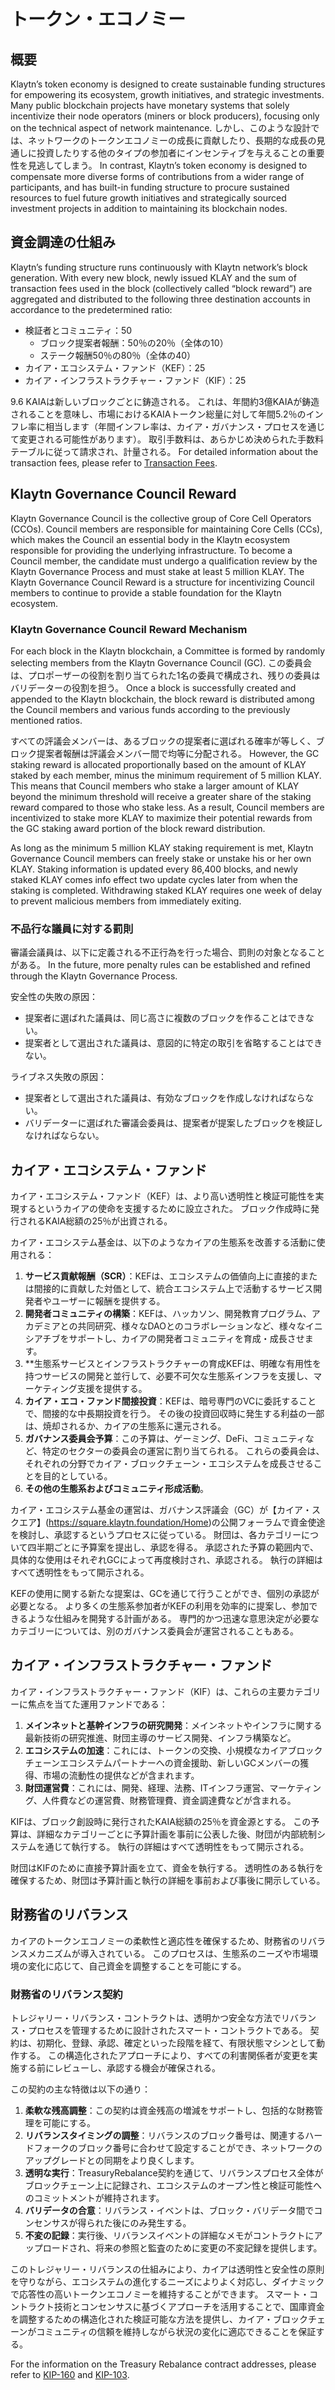 # トークン・エコノミー

## 概要<a id="overview"></a>

Klaytn’s token economy is designed to create sustainable funding structures for empowering its ecosystem, growth initiatives, and strategic investments. Many public blockchain projects have monetary systems that solely incentivize their node operators (miners or block producers), focusing only on the technical aspect of network maintenance. しかし、このような設計では、ネットワークのトークンエコノミーの成長に貢献したり、長期的な成長の見通しに投資したりする他のタイプの参加者にインセンティブを与えることの重要性を見逃してしまう。 In contrast, Klaytn’s token economy is designed to compensate more diverse forms of contributions from a wider range of participants, and has built-in funding structure to procure sustained resources to fuel future growth initiatives and strategically sourced investment projects in addition to maintaining its blockchain nodes.

## 資金調達の仕組み<a id="funding-structure"></a>

Klaytn’s funding structure runs continuously with Klaytn network’s block generation. With every new block, newly issued KLAY and the sum of transaction fees used in the block (collectively called “block reward”) are aggregated and distributed to the following three destination accounts in accordance to the predetermined ratio:

- 検証者とコミュニティ：50
  - ブロック提案者報酬：50％の20％（全体の10）
  - ステーク報酬50％の80％（全体の40）
- カイア・エコシステム・ファンド（KEF）：25
- カイア・インフラストラクチャー・ファンド（KIF）：25

9.6 KAIAは新しいブロックごとに鋳造される。 これは、年間約3億KAIAが鋳造されることを意味し、市場におけるKAIAトークン総量に対して年間5.2％のインフレ率に相当します（年間インフレ率は、カイア・ガバナンス・プロセスを通じて変更される可能性があります）。 取引手数料は、あらかじめ決められた手数料テーブルに従って請求され、計量される。 For detailed information about the transaction fees, please refer to [Transaction Fees](../transaction-fees/transaction-fees.md).

## Klaytn Governance Council Reward <a id="klaytn-governance-council-reward"></a>

Klaytn Governance Council is the collective group of Core Cell Operators (CCOs). Council members are responsible for maintaining Core Cells (CCs), which makes the Council an essential body in the Klaytn ecosystem responsible for providing the underlying infrastructure. To become a Council member, the candidate must undergo a qualification review by the Klaytn Governance Process and must stake at least 5 million KLAY. The Klaytn Governance Council Reward is a structure for incentivizing Council members to continue to provide a stable foundation for the Klaytn ecosystem.

### Klaytn Governance Council Reward Mechanism <a id="klaytn-governance-council-reward-mechanism"></a>

For each block in the Klaytn blockchain, a Committee is formed by randomly selecting members from the Klaytn Governance Council (GC). この委員会は、プロポーザーの役割を割り当てられた1名の委員で構成され、残りの委員はバリデーターの役割を担う。 Once a block is successfully created and appended to the Klaytn blockchain, the block reward is distributed among the Council members and various funds according to the previously mentioned ratios.

すべての評議会メンバーは、あるブロックの提案者に選ばれる確率が等しく、ブロック提案者報酬は評議会メンバー間で均等に分配される。 However, the GC staking reward is allocated proportionally based on the amount of KLAY staked by each member, minus the minimum requirement of 5 million KLAY. This means that Council members who stake a larger amount of KLAY beyond the minimum threshold will receive a greater share of the staking reward compared to those who stake less. As a result, Council members are incentivized to stake more KLAY to maximize their potential rewards from the GC staking award portion of the block reward distribution.

As long as the minimum 5 million KLAY staking requirement is met, Klaytn Governance Council members can freely stake or unstake his or her own KLAY. Staking information is updated every 86,400 blocks, and newly staked KLAY comes info effect two update cycles later from when the staking is completed. Withdrawing staked KLAY requires one week of delay to prevent malicious members from immediately exiting.

### 不品行な議員に対する罰則<a id="penalty-for-misbehaving-council-members"></a>

審議会議員は、以下に定義される不正行為を行った場合、罰則の対象となることがある。 In the future, more penalty rules can be established and refined through the Klaytn Governance Process.

安全性の失敗の原因：

- 提案者に選ばれた議員は、同じ高さに複数のブロックを作ることはできない。
- 提案者として選出された議員は、意図的に特定の取引を省略することはできない。

ライブネス失敗の原因：

- 提案者として選出された議員は、有効なブロックを作成しなければならない。
- バリデーターに選ばれた審議会委員は、提案者が提案したブロックを検証しなければならない。

## カイア・エコシステム・ファンド<a id="kaia-ecosystem-fund"></a>

カイア・エコシステム・ファンド（KEF）は、より高い透明性と検証可能性を実現するというカイアの使命を支援するために設立された。 ブロック作成時に発行されるKAIA総額の25％が出資される。

カイア・エコシステム基金は、以下のようなカイアの生態系を改善する活動に使用される：

1. **サービス貢献報酬（SCR）**：KEFは、エコシステムの価値向上に直接的または間接的に貢献した対価として、統合エコシステム上で活動するサービス開発者やユーザーに報酬を提供する。
2. **開発者コミュニティの構築**：KEFは、ハッカソン、開発教育プログラム、アカデミアとの共同研究、様々なDAOとのコラボレーションなど、様々なイニシアチブをサポートし、カイアの開発者コミュニティを育成・成長させます。
3. \*\*生態系サービスとインフラストラクチャーの育成KEFは、明確な有用性を持つサービスの開発と並行して、必要不可欠な生態系インフラを支援し、マーケティング支援を提供する。
4. **カイア・エコ・ファンド間接投資**：KEFは、暗号専門のVCに委託することで、間接的な中長期投資を行う。 その後の投資回収時に発生する利益の一部は、焼却されるか、カイアの生態系に還元される。
5. **ガバナンス委員会予算**：この予算は、ゲーミング、DeFi、コミュニティなど、特定のセクターの委員会の運営に割り当てられる。 これらの委員会は、それぞれの分野でカイア・ブロックチェーン・エコシステムを成長させることを目的としている。
6. **その他の生態系およびコミュニティ形成活動**。

カイア・エコシステム基金の運営は、ガバナンス評議会（GC）が【カイア・スクエア】(https://square.klaytn.foundation/Home)の公開フォーラムで資金使途を検討し、承認するというプロセスに従っている。 財団は、各カテゴリーについて四半期ごとに予算案を提出し、承認を得る。 承認された予算の範囲内で、具体的な使用はそれぞれGCによって再度検討され、承認される。 執行の詳細はすべて透明性をもって開示される。

KEFの使用に関する新たな提案は、GCを通じて行うことができ、個別の承認が必要となる。 より多くの生態系参加者がKEFの利用を効率的に提案し、参加できるような仕組みを開発する計画がある。 専門的かつ迅速な意思決定が必要なカテゴリーについては、別のガバナンス委員会が運営されることもある。

## カイア・インフラストラクチャー・ファンド<a id="kaia-infrastructure-fund"></a>

カイア・インフラストラクチャー・ファンド（KIF）は、これらの主要カテゴリーに焦点を当てた運用ファンドである：

1. **メインネットと基幹インフラの研究開発**：メインネットやインフラに関する最新技術の研究推進、財団主導のサービス開発、インフラ構築など。
2. **エコシステムの加速**：これには、トークンの交換、小規模なカイアブロックチェーンエコシステムパートナーへの資金援助、新しいGCメンバーの獲得、市場の流動性の提供などが含まれます。
3. **財団運営費**：これには、開発、経理、法務、ITインフラ運営、マーケティング、人件費などの運営費、財務管理費、資金調達費などが含まれる。

KIFは、ブロック創設時に発行されたKAIA総額の25％を資金源とする。 この予算は、詳細なカテゴリーごとに予算計画を事前に公表した後、財団が内部統制システムを通じて執行する。 執行の詳細はすべて透明性をもって開示される。

財団はKIFのために直接予算計画を立て、資金を執行する。 透明性のある執行を確保するため、財団は予算計画と執行の詳細を事前および事後に開示している。

## 財務省のリバランス

カイアのトークンエコノミーの柔軟性と適応性を確保するため、財務省のリバランスメカニズムが導入されている。 このプロセスは、生態系のニーズや市場環境の変化に応じて、自己資金を調整することを可能にする。

### 財務省のリバランス契約

トレジャリー・リバランス・コントラクトは、透明かつ安全な方法でリバランス・プロセスを管理するために設計されたスマート・コントラクトである。 契約は、初期化、登録、承認、確定といった段階を経て、有限状態マシンとして動作する。 この構造化されたアプローチにより、すべての利害関係者が変更を実施する前にレビューし、承認する機会が確保される。

この契約の主な特徴は以下の通り：

1. **柔軟な残高調整**：この契約は資金残高の増減をサポートし、包括的な財務管理を可能にする。
2. **リバランスタイミングの調整**：リバランスのブロック番号は、関連するハードフォークのブロック番号に合わせて設定することができ、ネットワークのアップグレードとの同期をより良くします。
3. **透明な実行**：TreasuryRebalance契約を通じて、リバランスプロセス全体がブロックチェーン上に記録され、エコシステムのオープン性と検証可能性へのコミットメントが維持されます。
4. **バリデータの合意**：リバランス・イベントは、ブロック・バリデータ間でコンセンサスが得られた後にのみ発生する。
5. **不変の記録**：実行後、リバランスイベントの詳細なメモがコントラクトにアップロードされ、将来の参照と監査のために変更の不変記録を提供します。

このトレジャリー・リバランスの仕組みにより、カイアは透明性と安全性の原則を守りながら、エコシステムの進化するニーズによりよく対応し、ダイナミックで応答性の高いトークンエコノミーを維持することができます。 スマート・コントラクト技術とコンセンサスに基づくアプローチを活用することで、国庫資金を調整するための構造化された検証可能な方法を提供し、カイア・ブロックチェーンがコミュニティの信頼を維持しながら状況の変化に適応できることを保証する。

For the information on the Treasury Rebalance contract addresses, please refer to [KIP-160](../governance/governance-by-kip.md#kip-160-an-update-on-treasury-fund-rebalancing) and [KIP-103](../governance/governance-by-kip.md#kip-103-treasury-fund-rebalancing).
